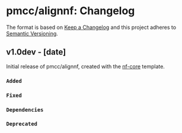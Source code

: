 # pmcc/alignnf: Changelog

The format is based on [Keep a Changelog](https://keepachangelog.com/en/1.0.0/)
and this project adheres to [Semantic Versioning](https://semver.org/spec/v2.0.0.html).

## v1.0dev - [date]

Initial release of pmcc/alignnf, created with the [nf-core](https://nf-co.re/) template.

### `Added`

### `Fixed`

### `Dependencies`

### `Deprecated`

